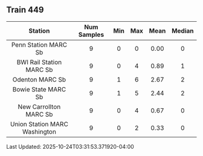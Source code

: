 ## Train 449

| Station | Num Samples | Min | Max | Mean | Median |
| :-----: | :---------: | :-: | :-: | :--: | :----: |
| Penn Station MARC Sb | 9 | 0 | 0 | 0.00 | 0 |
| BWI Rail Station MARC Sb | 9 | 0 | 4 | 0.89 | 1 |
| Odenton MARC Sb | 9 | 1 | 6 | 2.67 | 2 |
| Bowie State MARC Sb | 9 | 1 | 5 | 2.44 | 2 |
| New Carrollton MARC Sb | 9 | 0 | 4 | 0.67 | 0 |
| Union Station MARC Washington | 9 | 0 | 2 | 0.33 | 0 |


Last Updated: 2025-10-24T03:31:53.371920-04:00